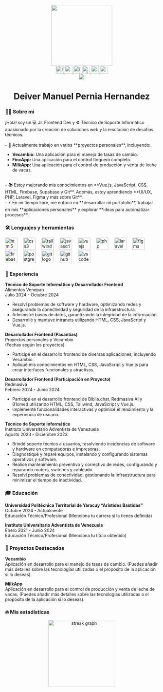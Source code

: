<div align="center">
  <img height="200" src="https://avatars.githubusercontent.com/u/129408743?v=4" />
</div>

<div align="center">
  <a href="https://www.linkedin.com/in/tu_perfil_de_linkedin" target="_blank">
    <img src="https://img.shields.io/static/v1?message=LinkedIn&logo=linkedin&label=&color=0077B5&logoColor=white&labelColor=&style=for-the-badge" height="25" alt="linkedin logo" />
  </a>
  <a href="mailto:tu_correo@gmail.com" target="_blank">
    <img src="https://img.shields.io/static/v1?message=Gmail&logo=gmail&label=&color=D14836&logoColor=white&labelColor=&style=for-the-badge" height="25" alt="gmail logo" />
  </a>
  <a href="https://www.instagram.com/tu_usuario_de_instagram" target="_blank">
    <img src="https://img.shields.io/static/v1?message=Instagram&logo=instagram&label=&color=E4405F&logoColor=white&labelColor=&style=for-the-badge" height="25" alt="instagram logo" />
  </a>
  <a href="https://wa.me/tu_numero_de_whatsapp" target="_blank">
    <img src="https://img.shields.io/static/v1?message=Whatsapp&logo=whatsapp&label=&color=25D366&logoColor=white&labelColor=&style=for-the-badge" height="25" alt="whatsapp logo" />
  </a>
  <a href="https://twitter.com/deivermperniah" target="_blank">
    <img src="https://img.shields.io/static/v1?message=X&logo=x&label=&color=000000&logoColor=white&labelColor=&style=for-the-badge" height="25" alt="x logo" />
  </a>
  <a href="https://deivermperniah.dev" target="_blank">
    <img src="https://img.shields.io/static/v1?message=Portfolio&logo=devdotto&label=&color=000000&logoColor=white&labelColor=&style=for-the-badge" height="25" alt="portfolio logo" />
  </a>
</div>

<div align="center">
  <img src="https://visitor-badge.laobi.icu/badge?page_id=deivermperniah.deivermperniah&" />
</div>

<h1 align="center">Deiver Manuel Pernia Hernandez</h1>

<h3>👩‍💻 Sobre mí</h3>

<p align="left">¡Hola! soy un 💻 Jr. Frontend Dev y ⚙️ Técnico de Soporte Informático apasionado por la creación de soluciones web y la resolución de desafíos técnicos.<br><br>- 🔭 Actualmente trabajo en varios **proyectos personales**, incluyendo:
  <ul>
    <li><strong>Vecambio:</strong> Una aplicación para el manejo de tasas de cambio.</li>
    <li><strong>FincApp:</strong> Una aplicación para el control finquero completo.</li>
    <li><strong>MilkApp:</strong> Una aplicación para el control de producción y venta de leche de vacas.</li>
  </ul>
<br>- 📚 Estoy mejorando mis conocimientos en **Vue.js, JavaScript, CSS, HTML, Firebase, Supabase y Git**. Además, estoy aprendiendo **UI/UX, PHP, Laravel, Figma y más sobre Git**.
<br>- ⚡ En mi tiempo libre, me enfoco en **desarrollar mi portafolio**, trabajar en mis **aplicaciones personales** y explorar **ideas para automatizar procesos**.
</p>

<h3>🛠 Lenguajes y herramientas</h3>

<div align="left">
  <img src="https://cdn.jsdelivr.net/gh/devicons/devicon/icons/html5/html5-original.svg" height="40" alt="html5 logo" />
  <img width="12" />
  <img src="https://cdn.jsdelivr.net/gh/devicons/devicon/icons/css3/css3-original.svg" height="40" alt="css3 logo" />
  <img width="12" />
  <img src="https://cdn.jsdelivr.net/gh/devicons/devicon/icons/tailwindcss/tailwindcss-original-wordmark.svg" height="40" alt="tailwindcss logo" />
  <img width="12" />
  <img src="https://cdn.jsdelivr.net/gh/devicons/devicon/icons/javascript/javascript-original.svg" height="40" alt="javascript logo" />
  <img width="12" />
  <img src="https://cdn.jsdelivr.net/gh/devicons/devicon/icons/vuejs/vuejs-original.svg" height="40" alt="vuejs logo" />
  <img width="12" />
  <img src="https://cdn.jsdelivr.net/gh/devicons/devicon/icons/php/php-original.svg" height="40" alt="php logo" />
  <img width="12" />
  <img src="https://cdn.jsdelivr.net/gh/devicons/devicon/icons/laravel/laravel-plain.svg" height="40" alt="laravel logo" />
  <img width="12" />
  <img src="https://cdn.jsdelivr.net/gh/devicons/devicon/icons/figma/figma-original.svg" height="40" alt="figma logo" />
  <img width="12" />
  <img src="https://cdn.jsdelivr.net/gh/devicons/devicon/icons/firebase/firebase-plain.svg" height="40" alt="firebase logo" />
  <img width="12" />
  <img src="https://cdn.jsdelivr.net/gh/devicons/devicon/icons/postgresql/postgresql-original.svg" height="40" alt="postgresql logo" />
  <img width="12" />
  <img src="https://cdn.jsdelivr.net/gh/devicons/devicon/icons/git/git-original.svg" height="40" alt="git logo" />
  <img width="12" />
  <img src="https://cdn.jsdelivr.net/gh/devicons/devicon/icons/github/github-original.svg" height="40" alt="github logo" />
  <img width="12" />
  <img src="https://cdn.jsdelivr.net/gh/devicons/devicon/icons/vscode/vscode-original.svg" height="40" alt="vscode logo" />
</div>

<h3>💼 Experiencia</h3>

<p align="left">
  <strong>Técnico de Soporte Informático y Desarrollador Frontend</strong><br>
  Alimentos Venepan<br>
  Julio 2024 - Octubre 2024
  <ul>
    <li>Resolví problemas de software y hardware, optimizando redes y asegurando la conectividad y seguridad de la infraestructura.</li>
    <li>Administré bases de datos, garantizando la integridad de la información.</li>
    <li>Desarrollé y mantuve intranets utilizando HTML, CSS, JavaScript y Vue.js.</li>
  </ul>
</p>

<p align="left">
  <strong>Desarrollador Frontend (Pasantías)</strong><br>
  Proyectos personales y Vecambio<br>
  (Fechas según los proyectos)
  <ul>
    <li>Participé en el desarrollo frontend de diversas aplicaciones, incluyendo Vecambio.</li>
    <li>Apliqué mis conocimientos en HTML, CSS, JavaScript y Vue.js para crear interfaces funcionales y atractivas.</li>
  </ul>
</p>

<p align="left">
  <strong>Desarrollador Frontend (Participación en Proyecto)</strong><br>
  Redmasiva<br>
  Febrero 2024 - Junio 2024
  <ul>
    <li>Participé en el desarrollo frontend de Biblia.chat, Redmasiva AI y B1omed utilizando HTML, CSS, Tailwind, JavaScript y Vue.js.</li>
    <li>Implementé funcionalidades interactivas y optimicé el rendimiento y la experiencia de usuario.</li>
  </ul>
</p>

<p align="left">
  <strong>Técnico de Soporte Informático</strong><br>
  Instituto Universitario Adventista de Venezuela<br>
  Agosto 2023 - Diciembre 2023
  <ul>
    <li>Brindé soporte técnico a usuarios, resolviendo incidencias de software y hardware en computadoras e impresoras.</li>
    <li>Diagnostiqué y reparé equipos, instalando y configurando sistemas operativos y software.</li>
    <li>Realicé mantenimiento preventivo y correctivo de redes, configurando y reparando routers, switches y cableado.</li>
    <li>Resolví problemas de conectividad, gestionando la infraestructura para minimizar el tiempo de inactividad.</li>
  </ul>
</p>

<h3>🎓 Educación</h3>

<p align="left">
  <strong>Universidad Politécnica Territorial de Yaracuy “Arístides Bastidas”</strong><br>
  Octubre 2024 - Actualmente<br>
  Educación Técnico/Profesional (Menciona tu carrera si la tienes definida)
</p>

<p align="left">
  <strong>Instituto Universitario Adventista de Venezuela</strong><br>
  Enero 2021 - Junio 2024<br>
  Educación Técnico/Profesional (Menciona tu título obtenido)
</p>

<h3>🌟 Proyectos Destacados</h3>

<p align="left">
  <strong>Vecambio</strong><br>
  Aplicación en desarrollo para el manejo de tasas de cambio. (Puedes añadir más detalles sobre las tecnologías utilizadas o el propósito de la aplicación si lo deseas).
</p>

<p align="left">
  <strong>MilkApp</strong><br>
  Aplicación en desarrollo para el control de producción y venta de leche de vacas. (Puedes añadir más detalles sobre las tecnologías utilizadas o el propósito de la aplicación si lo deseas).
</p>

<h3>🔥 Mis estadísticas</h3>

<div align="center">
  <img src="https://streak-stats.demolab.com?user=deivermperniah&locale=en&mode=daily&theme=dark&hide_border=false&border_radius=5&order=3" height="220" alt="streak graph" />
</div>
